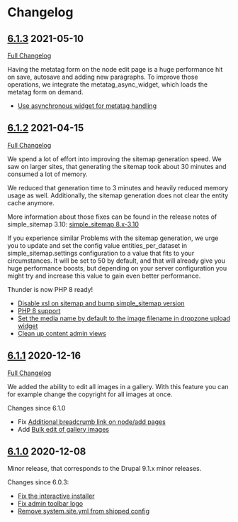 # Changelog

## [6.1.3](https://github.com/thunder/thunder-distribution/tree/6.1.3) 2021-05-10
[Full Changelog](https://github.com/thunder/thunder-distribution/compare/6.1.2...6.1.3)

Having the metatag form on the node edit page is a huge performance hit on save, autosave and adding new paragraphs. To 
improve those operations, we integrate the metatag_async_widget, which loads the metatag form on demand.

- [Use asynchronous widget for metatag handling](https://www.drupal.org/node/3208355)

## [6.1.2](https://github.com/thunder/thunder-distribution/tree/6.1.2) 2021-04-15
[Full Changelog](https://github.com/thunder/thunder-distribution/compare/6.1.1...6.1.2)

We spend a lot of effort into improving the sitemap generation speed. We saw on larger sites, that generating the sitemap
took about 30 minutes and consumed a lot of memory.

We reduced that generation time to 3 minutes and heavily reduced memory usage as well. Additionally, the sitemap
generation does not clear the entity cache anymore.

More information about those fixes can be found in the release notes of simple_sitemap 3.10:
[simple_sitemap 8.x-3.10](https://www.drupal.org/project/simple_sitemap/releases/8.x-3.10)

If you experience similar Problems with the sitemap generation, we urge you to update and set the config value entities_per_dataset
in simple_sitemap.settings configuration to a value that fits to your circumstances. It will be set to 50 by default,
and that will already give you huge performance boosts, but depending on your server configuration you might try and
increase this value to gain even better performance.

Thunder is now PHP 8 ready!

- [Disable xsl on sitemap and bump simple_sitemap version](https://www.drupal.org/node/3208377)
- [PHP 8 support](https://www.drupal.org/node/3202526)
- [Set the media name by default to the image filename in dropzone upload widget](https://www.drupal.org/node/3200971)
- [Clean up content admin views](https://www.drupal.org/node/3185134)

## [6.1.1](https://github.com/thunder/thunder-distribution/tree/6.1.1) 2020-12-16
[Full Changelog](https://github.com/thunder/thunder-distribution/compare/6.1.0...6.1.1)

We added the ability to edit all images in a gallery. With this feature you can for example change the copyright for all images at once.

Changes since 6.1.0

- Fix [Additional breadcrumb link on node/add pages](https://www.drupal.org/node/3180882)
- Add [Bulk edit of gallery images](https://www.drupal.org/node/3187607)

## [6.1.0](https://github.com/thunder/thunder-distribution/tree/6.1.0) 2020-12-08

Minor release, that corresponds to the Drupal 9.1.x minor releases.

Changes since 6.0.3:

- [Fix the interactive installer](https://www.drupal.org/node/3181696)
- [Fix admin toolbar logo](https://www.drupal.org/node/3176562)
- [Remove system.site.yml from shipped config](https://www.drupal.org/node/3176823)
